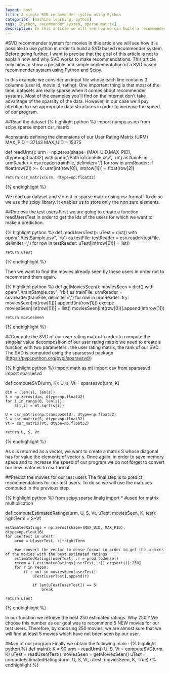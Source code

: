 ```yaml
---
layout: post
title: A simple SVD recommender system using Python
categories: [machine learning, python]
tags: [python, recommender system, sparse matrix]
description: In this article we will see how we can build a recommender system for movies using Python and exploiting the sparsity of the data.
---
```


#SVD recommender system for movies
In this article we will see how it is possible to use python in order to build a SVD based recommender system. Before going further, I want to precise that the goal of this article is not to explain how and why SVD works to make recommendations. This article only aims to show a possible and simple implementation of a SVD based recommender system using Python and Scipy.

In this example we consider an input file whose each line contains 3 columns (user id, movie id, rating). One important thing is that most of the time, datasets are really sparse when it comes about recommender systems. Most of the examples you'll find on the internet don't take advantage of the sparsity of the data. However, in our case we'll pay attention to use appropriate data structures in order to increase the speed of our program.

##Read the dataset
{% highlight python %}
import numpy as np
from scipy.sparse import csr_matrix

#constants defining the dimensions of our User Rating Matrix (URM)
MAX_PID = 37143
MAX_UID = 15375

def readUrm():
	urm = np.zeros(shape=(MAX_UID,MAX_PID), dtype=np.float32)
	with open('/PathToTrainFile.csv', 'rb') as trainFile:
		urmReader = csv.reader(trainFile, delimiter=',')
		for row in urmReader:
			if float(row[2]) >= 6:
				urm[int(row[0]), int(row[1])] = float(row[2])

	return csr_matrix(urm, dtype=np.float32)

{% endhighlight %}

We read our dataset and store it in sparse matrix using csr format. To do so we use the scipy library. It enables us to store only the non zero elements.

##Retrieve the test users
First we are going to create a function readUsersTest in order to get the ids of the users for which we want to make a prediction.

{% highlight python %}
def readUsersTest():
	uTest = dict()
	with open("./testSample.csv", 'rb') as testFile:
		testReader = csv.reader(testFile, delimiter=',')
		for row in testReader:
			uTest[int(row[0])] = list()

	return uTest
{% endhighlight %}

Then we want to find the movies already seen by these users in order not to recommend them again.

{% highlight python %}
def getMoviesSeen():
	moviesSeen = dict()
	with open("./trainSample.csv", 'rb') as trainFile:
		urmReader = csv.reader(trainFile, delimiter=',')
		for row in urmReader:
			try:
				moviesSeen[int(row[0])].append(int(row[1]))
			except:
				moviesSeen[int(row[0])] = list()
				moviesSeen[int(row[0])].append(int(row[1]))

	return moviesSeen
{% endhighlight %}

##Compute the SVD of our user rating matrix
In order to compute the singolar value decomposition of our user rating matrix we need to create a function with two parameters : the user rating matrix, the rank of our SVD. The SVD is computed using the sparsesvd package (https://pypi.python.org/pypi/sparsesvd/)

{% highlight python %}
import math as mt
import csv
from sparsesvd import sparsesvd

def computeSVD(urm, K):
	U, s, Vt = sparsesvd(urm, K)

	dim = (len(s), len(s))
	S = np.zeros(dim, dtype=np.float32)
	for i in range(0, len(s)):
		S[i,i] = mt.sqrt(s[i])

	U = csr_matrix(np.transpose(U), dtype=np.float32)
	S = csr_matrix(S, dtype=np.float32)
	Vt = csr_matrix(Vt, dtype=np.float32)

	return U, S, Vt	
{% endhighlight %}

As s is returned as a vector, we want to create a matrix S whose diagonal has for value the elements of vector s. Once again, in order to save memory space and to increase the speed of our program we do not forget to convert our new matrices to csr format.

##Predict the movies for our test users
The final step is to predict recommendations for our test users. To do so we will use the matrices computed in the previous step.

{% highlight python %}
from scipy.sparse.linalg import * #used for matrix multiplication

def computeEstimatedRatings(urm, U, S, Vt, uTest, moviesSeen, K, test):
	rightTerm = S*Vt 

	estimatedRatings = np.zeros(shape=(MAX_UID, MAX_PID), dtype=np.float16)
	for userTest in uTest:
		prod = U[userTest, :]*rightTerm

		#we convert the vector to dense format in order to get the indices of the movies with the best estimated ratings 
		estimatedRatings[userTest, :] = prod.todense()
		recom = (-estimatedRatings[userTest, :]).argsort()[:250]
		for r in recom:
			if r not in moviesSeen[userTest]:
				uTest[userTest].append(r)

				if len(uTest[userTest]) == 5:
					break

	return uTest
{% endhighlight %}

In our function we retrieve the best 250 estimated ratings. Why 250 ? We choose this number as our goal was to recommend 5 NEW movies for our test users. Therefore, by choosing 250 movies, we are almost sure that we will find at least 5 movies which have not been seen by our user.

#Main of our program
Finally we obtain the following main : 
{% highlight python %}
def main():
	K = 90
	urm = readUrm()
	U, S, Vt = computeSVD(urm, K)
	uTest = readUsersTest()
	moviesSeen = getMoviesSeen()
	uTest = computeEstimatedRatings(urm, U, S, Vt, uTest, moviesSeen, K, True)
{% endhighlight %}